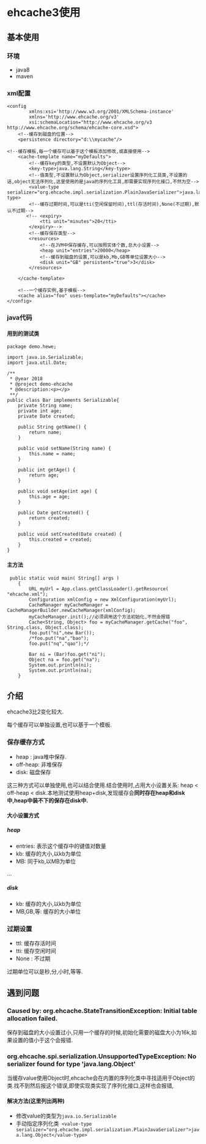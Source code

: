 # ehcache3使用
## 基本使用
### 环境
* java8
* maven
### xml配置
```
<config
        xmlns:xsi='http://www.w3.org/2001/XMLSchema-instance'
        xmlns='http://www.ehcache.org/v3'
        xsi:schemaLocation="http://www.ehcache.org/v3 http://www.ehcache.org/schema/ehcache-core.xsd">
    <!--缓存到磁盘的位置-->
    <persistence directory="d:\\mycache"/>

<!--缓存模板,每一个缓存可以基于这个模板添加修改,或直接使用-->
    <cache-template name="myDefaults">
        <!--缓存key的类型,不设置默认为Object-->
        <key-type>java.lang.String</key-type>
        <!--值类型,不设置默认为Object,serializer设置序列化工具类,不设置的话,object无法序列化,这里使用的是java的序列化工具,即需要实现序列化接口,不然为空-->
        <value-type serializer="org.ehcache.impl.serialization.PlainJavaSerializer">java.lang.Object</value-type>
        <!--缓存过期时间,可以是tti(空闲保留时间),ttl(存活时间),None(不过期),默认不过期-->
       <!-- <expiry>
            <tti unit="minutes">20</tti>
        </expiry>-->
        <!--缓存保存类型-->
        <resources>
            <!--在JVM中保存缓存,可以按照实体个数,总大小设置-->
            <heap unit="entries">20000</heap>
            <!--缓存到磁盘的设置,可以是kb,Mb,GB等单位设置大小-->
            <disk unit="GB" persistent="true">3</disk>
        </resources>

    </cache-template>

    <!--一个缓存实例,基于模板-->
    <cache alias="foo" uses-template="myDefaults"></cache>
</config>
```
### java代码
#### 用到的测试类
```
package demo.hewe;

import java.io.Serializable;
import java.util.Date;

/**
 * @year 2018
 * @project demo-ehcache
 * @description:<p></p>
 **/
public class Bar implements Serializable{
    private String name;
    private int age;
    private Date created;

    public String getName() {
        return name;
    }

    public void setName(String name) {
        this.name = name;
    }

    public int getAge() {
        return age;
    }

    public void setAge(int age) {
        this.age = age;
    }

    public Date getCreated() {
        return created;
    }

    public void setCreated(Date created) {
        this.created = created;
    }
}

```
#### 主方法
```
 public static void main( String[] args )
    {
        URL myUrl = App.class.getClassLoader().getResource( "ehcache.xml");
        Configuration xmlConfig = new XmlConfiguration(myUrl);
        CacheManager myCacheManager = CacheManagerBuilder.newCacheManager(xmlConfig);
        myCacheManager.init();//必须调用这个方法初始化,不然会报错
        Cache<String, Object> foo = myCacheManager.getCache("foo", String.class, Object.class);
        foo.put("ni",new Bar());
        /*foo.put("na","bao");
        foo.put("nq","qao");*/

        Bar ni = (Bar)foo.get("ni");
        Object na = foo.get("na");
        System.out.println(ni);
        System.out.println(na);
    }
```
## 介绍
ehcache3比2变化较大.

每个缓存可以单独设置,也可以基于一个模板.

### 保存缓存方式
* heap : java堆中保存.
* off-heap: 非堆保存
* disk: 磁盘保存

这三种方式可以单独使用,也可以结合使用.结合使用时,占用大小设置关系: heap < off-heap < disk.本地测试使用heap+disk,发现缓存会**同时存在heap和disk中,heap中装不下的保存在disk中.**
#### 大小设置方式
##### heap
* entries: 表示这个缓存中的键值对数量
* kb: 缓存的大小,以kb为单位
* MB: 同于kb,以MB为单位

...
##### disk
* kb: 缓存的大小,以kb为单位
* MB,GB,等: 缓存的大小单位
### 过期设置
* ttl: 缓存存活时间
* tti: 缓存空闲时间
* None : 不过期

过期单位可以是秒,分,小时,等等.

## 遇到问题
### Caused by: org.ehcache.StateTransitionException: Initial table allocation failed.
保存到磁盘的大小设置过小,只用一个缓存的时候,初始化需要的磁盘大小为16k,如果设置的值小于这个会报错.
### org.ehcache.spi.serialization.UnsupportedTypeException: No serializer found for type 'java.lang.Object'
当缓存value使用Object时,ehcache会在内置的序列化类中寻找适用于Object的类.找不到然后报这个错误,即使实现类实现了序列化接口,这样也会报错,
#### 解决方法(这里列出两种)
* 修改value的类型为`java.io.Serializable`
* 手动指定序列化类` <value-type serializer="org.ehcache.impl.serialization.PlainJavaSerializer">java.lang.Object</value-type>`
